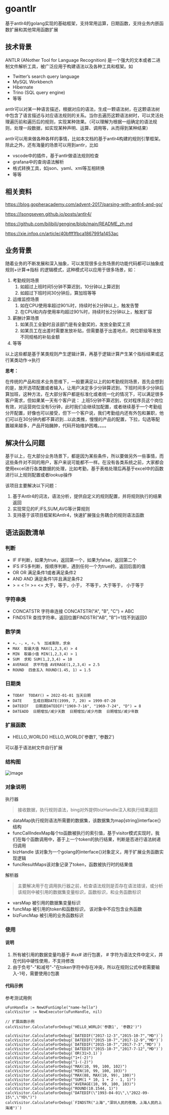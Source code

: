# goantlr
基于antlr4的golang实现的基础框架，支持常用运算，日期函数，支持业务内嵌函数扩展和其他常用函数扩展

## 技术背景

ANTLR (ANother Tool for Language Recognition) 是一个强大的文本或者二进制文件解析工具，被广泛应用于构建语法以及各种工具和框架。如

- Twitter’s search query language
- MySQL Workbench
- Hibernate
- Trino (SQL query engine)
- 等等

antlr可以对某一种语言描述，根据对应的语法，生成一颗语法树，在这颗语法树中包含了语言描述与对应语法规则的关系。当你去遍历这颗语法树时，可以灵活处理遍历前和遍历后的规则，实现某种效果。（可以理解为根据一组确定的语法规则，处理一段数据，如实现某种声明、运算、调用等，从而得到某种结果）

antlr可以用来做各种各样的事情，比如本文档的基于antlr4构建的规则引擎框架。 除此之外，还有海量的场景可以用到antlr，比如

- vscode中的插件，基于antlr做语法规则检查
- grafana中的查询语法解析
- 格式转换工具，如json、yaml、xml等互相转换
- 等等

## 相关资料

https://blog.gopheracademy.com/advent-2017/parsing-with-antlr4-and-go/

https://lsongseven.github.io/posts/antlr4/

https://github.com/bilibili/gengine/blob/main/README_zh.md

https://xie.infoq.cn/article/40bfff1fbca1867991a1453ac

## 业务背景

随着业务的不断发展和深入抽象，可以发现很多业务场景的功能代码都可以抽象成 规则+计算=>指标 的逻辑模式，这种模式可以应用于很多场景，如：

1. 考勤规则场景
   1. 如超过上班时间5分钟不算迟到，10分钟以上算迟到
   2. 如超过下班时间30分钟后，算加班等等
2. 运维监控场景
   1. 如在CPU使用率超过90%时，持续时长2分钟以上，触发告警
   2. 在CPU和内存使用率均超过90%时，持续时长2分钟以上，触发扩容
3. 薪酬计算场景
   1. 如某员工全勤时且该部门是有全勤奖的，发放全勤奖工资
   2. 如某员工在出差时需要发放补贴，但需要基于出差地点，岗位职级等发放不同规格的补贴金额
4. 等等

以上这些都是基于某类规则产生逻辑计算，再基于逻辑计算产生某个指标结果或这行某类动作->执行

**思考：**

在传统的产品和技术业务思维下，一般要满足以上的如考勤规则场景，首先会想到的是，放开选项配置或者输入，让用户决定多少分钟算迟到，下班时间多少分钟后算加班，这种方法，在大部分客户都是标准化或者统一化的情况下，可以满足很多客户需求，但如果某一天有个客户说： 上班5分钟不算迟到，仅对程序员这个岗位有效，对运营岗位没有5分钟，此时我们会继续加配置，或者继续基于一个考勤组分开配置，好像也可以接受，但下一个客户说，我们考勤组内还有外包和兼职，他们可以在30分钟内都不算迟到...以此类推，慢慢的产品的配置，下拉，勾选等配置越来越多，产品开始臃肿，代码开始维护困难。。。。

## 解决什么问题

基于以上，在大部分业务场景下，都是因为某些条件，所以要做另外一些事情，而这些条件对不同的用户，客户来说可能都不一样。在没有各类系统之前，大家都会使用excel进行各类数据的处理，比如考勤，基于表格处理后再基于excel中的函数进行以上规则配置或者lookup操作

该项目主要解决以下问题：

1. 基于Antlr4的词法，语法分析，提供自定义的规则配置，并将规则执行的结果返回
2. 实现常见的IF,IFS,SUM,AVG等计算规则
3. 支持基于该项目框架和Antlr4，快速扩展强业务耦合的规则语法函数

## 语法函数清单

### 判断

- IF  IF判断，如果为true，返回第一个，如果为false，返回第二个
- IFS  IFS多判断，按顺序判断，遇到任何一个为true的，返回后面的值
- OR  OR 满足条件1或者满足条件2
- AND  AND 满足条件1并且满足条件2
- \>   =  <  != >=  <=   大于，等于，小于， 不等于，大于等于， 小于等于

### 字符串类

- CONCATSTR   字符串连接 CONCATSTR("A", "B", "C") = ABC
- FINDSTR  查找字符串，返回位置FINDSTR("AB", "B")=1找不到返回0

### 数学类

- `+，-，×, ÷，%  加减乘除，求余`
- `MAX  取最大值 MAX(1,2,3,4) > 4`
- `MIN  取最小值 MIN(1,2,3,4) > 1`
- `SUM  求和 SUM(1,2,3,4) = 10`
- `AVERAGE  求平均值 AVERAGE(1,2,3,4) = 2.5`
- `ROUND  四舍五入 ROUND(1.45, 1) = 1.5` 

### 日期类

- `TODAY  TODAY() = 2022-01-01 当天日期`
- `DATE     生成日期DATE(1999, 7, 20) = 1999-07-20`
- `DATEDIF   日期差DATEDIF("1969-7-16", "1969-7-24", "D") = 8`
- `DATEADD  日期增加/减少天数  日期增加/减少月数  日期增加/减少年数`

### 扩展函数

- HELLO_WORLD()   HELLO_WORLD('参数1', '参数2')

可以基于语法树文件自行扩展

### 结构图

![image](https://user-images.githubusercontent.com/12254995/229330239-9d11f336-1e9c-4aab-aebf-215549e34c74.png)


### 对象说明

执行器

> 接收数据，执行规则语法，bing对外提供bizHandle注入和执行结果返回

- dataMap执行规则语法所需要的数据集，该数据集为map[string]interface{}结构
- funcCallIndexMap每个to函数被执行的索引值，基于visitor模式实现时，我们在每个函数调用中，基于上一个token的执行结果，判断是否进行语法树递归调用
- bizHandle 该对象为一个golang的interface{}对象定义，用于扩展业务函数实现逻辑
- funcResultMaps该对象记录了token，函数被执行时的结果值

解析器

> 主要解决用于在调用执行器之前，检查语法规则是否存在语法错误，或分析该规则中被引用的数据集变量标识，函数标识，和业务函数标识

- varsMap  被引用的数据集变量标识
- funcMap  被引用的token和函数标识， 该对象中不应包含业务函数
- bizFuncMap 被引用的业务函数标识

### 使用

#### 说明

1. 所有被引用的数据变量均基于 #xx# 进行包裹， # 字符为语法文件中定义，并在代码中硬性使用，不支持修改
2. 由于负号"-"和减号"-"在token字符中存在冲突，所以在规则公式中若需要输入-1号，需要使用()包裹

#### 代码示例

参考测试用例

```golang
uFunHandle := NewUFunSimple("name-hello")
calcVisitor := NewExecutor(uFunHandle, nil)

// 扩展函数示例
calcVisitor.CalculateForDebug("HELLO_WORLD('参数1', '参数2')")

calcVisitor.CalculateForDebug(`DATEDIF("2017-12-3","2015-10-7","MD")`)
calcVisitor.CalculateForDebug(`DATEDIF("2015-10-7","2017-12-9","MD")`)
calcVisitor.CalculateForDebug(`DATEDIF("2015-10-7","2017-7-3","MD")`)
calcVisitor.CalculateForDebug(`DATEDIF("2015-10-7","2017-7-12","MD")`)
calcVisitor.CalculateForDebug(`OR(31>3.1)`)
calcVisitor.CalculateForDebug("1+(-2)")
calcVisitor.CalculateForDebug("1-(-2)")
calcVisitor.CalculateForDebug("MAX(10, 99, 100, 102)")
calcVisitor.CalculateForDebug("MIN(10, 99, 100, 103)")
calcVisitor.CalculateForDebug("MAX(88, MAX(10, 99), 100)")
calcVisitor.CalculateForDebug("SUM(1 * 10, 1 + 2 - 1, 1)")
calcVisitor.CalculateForDebug("AVERAGE(10, 99, 100, 103)")
calcVisitor.CalculateForDebug("ROUND(10.1544, 1)")
calcVisitor.CalculateForDebug("DATEDIF(\"1993-04-01\",\"2022-09-15\",\"YD\")")
calcVisitor.CalculateForDebug(`FINDSTR("上海","深圳人民的夜晚，上海人民的上海滩")`)
```
